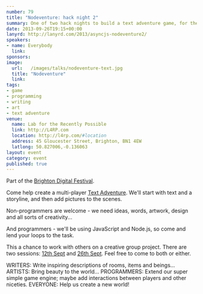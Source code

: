 ```yaml
---
number: 79
title: "Nodeventure: hack night 2"
summary: One of two hack nights to build a text adventure game, for the Brighton Digital Festival.
date: 2013-09-26T19:15+00:00
lanyrd: http://lanyrd.com/2013/asyncjs-nodeventure2/
speakers:
- name: Everybody
  link:
sponsors:
image:
  url:   /images/talks/nodeventure-text.jpg
  title: "Nodeventure"
  link:
tags:
- game
- programming
- writing
- art
- text adventure
venue:
  name: Lab for the Recently Possible
  link: http://L4RP.com
  location: http://l4rp.com/#location
  address: 45 Gloucester Street, Brighton, BN1 4EW
  latlong: 50.827006,-0.136063
layout: event
category: event
published: true
---
```


Part of the [Brighton Digital Festival][bdf].

Come help create a multi-player [Text Adventure][ifiction]. We'll start with text and a storyline, and then add pictures to the scenes.

Non-programmers are welcome - we need ideas, words, artwork, design and all sorts of creativity...

And programmers - we'll be using JavaScript and Node.js, so come and lend your loops to the task.

This a chance to work with others on a creative group project. There are two sessions: [12th Sept][12-sept] and [26th Sept][26-sept]. Feel free to come to both or either.

WRITERS: Write inspiring descriptions of rooms, items and beings...
ARTISTS: Bring beauty to the world...
PROGRAMMERS: Extend our super simple game engine; maybe add interactions between players and other niceties.
EVERYONE: Help us create a new world!

[bdf]: http://brightondigitalfestival.co.uk
[ifiction]: https://en.wikipedia.org/wiki/Interactive_fiction
[12-sept]: /nodeventure/
[26-sept]: /nodeventure2/